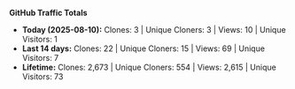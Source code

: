 
**GitHub Traffic Totals**

- **Today (2025-08-10):** Clones: 3 | Unique Cloners: 3 | Views: 10 | Unique Visitors: 1
- **Last 14 days:** Clones: 22 | Unique Cloners: 15 | Views: 69 | Unique Visitors: 7
- **Lifetime:** Clones: 2,673 | Unique Cloners: 554 | Views: 2,615 | Unique Visitors: 73
